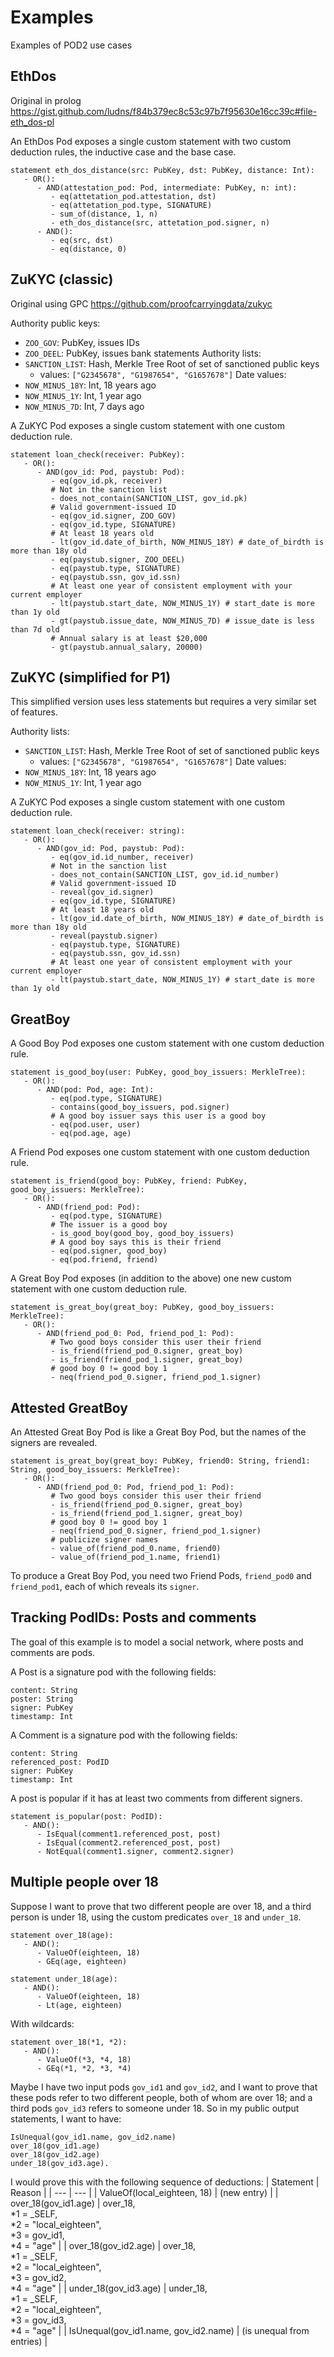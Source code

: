 # Examples

Examples of POD2 use cases

## EthDos

Original in prolog https://gist.github.com/ludns/f84b379ec8c53c97b7f95630e16cc39c#file-eth_dos-pl

An EthDos Pod exposes a single custom statement with two custom deduction
rules, the inductive case and the base case.

```
statement eth_dos_distance(src: PubKey, dst: PubKey, distance: Int):
   - OR():
      - AND(attestation_pod: Pod, intermediate: PubKey, n: int):
         - eq(attetation_pod.attestation, dst)
         - eq(attetation_pod.type, SIGNATURE)
         - sum_of(distance, 1, n)
         - eth_dos_distance(src, attetation_pod.signer, n)
      - AND():
         - eq(src, dst)
         - eq(distance, 0)
```

## ZuKYC (classic)

Original using GPC https://github.com/proofcarryingdata/zukyc

Authority public keys:
- `ZOO_GOV`: PubKey, issues IDs
- `ZOO_DEEL`: PubKey, issues bank statements
Authority lists:
- `SANCTION_LIST`: Hash, Merkle Tree Root of set of sanctioned public keys
    - values: `["G2345678", "G1987654", "G1657678"]`
Date values:
- `NOW_MINUS_18Y`: Int, 18 years ago
- `NOW_MINUS_1Y`: Int, 1 year ago
- `NOW_MINUS_7D`: Int, 7 days ago

A ZuKYC Pod exposes a single custom statement with one custom deduction rule.

```
statement loan_check(receiver: PubKey):
   - OR():
      - AND(gov_id: Pod, paystub: Pod):
         - eq(gov_id.pk, receiver)
         # Not in the sanction list
         - does_not_contain(SANCTION_LIST, gov_id.pk)
         # Valid government-issued ID
         - eq(gov_id.signer, ZOO_GOV)
         - eq(gov_id.type, SIGNATURE)
         # At least 18 years old
         - lt(gov_id.date_of_birth, NOW_MINUS_18Y) # date_of_birdth is more than 18y old
         - eq(paystub.signer, ZOO_DEEL)
         - eq(paystub.type, SIGNATURE)
         - eq(paystub.ssn, gov_id.ssn)
         # At least one year of consistent employment with your current employer
         - lt(paystub.start_date, NOW_MINUS_1Y) # start_date is more than 1y old
         - gt(paystub.issue_date, NOW_MINUS_7D) # issue_date is less than 7d old
         # Annual salary is at least $20,000
         - gt(paystub.annual_salary, 20000)
```

## ZuKYC (simplified for P1)

This simplified version uses less statements but requires a very similar set of
features.

Authority lists:
- `SANCTION_LIST`: Hash, Merkle Tree Root of set of sanctioned public keys
    - values: `["G2345678", "G1987654", "G1657678"]`
Date values:
- `NOW_MINUS_18Y`: Int, 18 years ago
- `NOW_MINUS_1Y`: Int, 1 year ago

A ZuKYC Pod exposes a single custom statement with one custom deduction rule.

```
statement loan_check(receiver: string):
   - OR():
      - AND(gov_id: Pod, paystub: Pod):
         - eq(gov_id.id_number, receiver)
         # Not in the sanction list
         - does_not_contain(SANCTION_LIST, gov_id.id_number)
         # Valid government-issued ID
         - reveal(gov_id.signer)
         - eq(gov_id.type, SIGNATURE)
         # At least 18 years old
         - lt(gov_id.date_of_birth, NOW_MINUS_18Y) # date_of_birdth is more than 18y old
         - reveal(paystub.signer)
         - eq(paystub.type, SIGNATURE)
         - eq(paystub.ssn, gov_id.ssn)
         # At least one year of consistent employment with your current employer
         - lt(paystub.start_date, NOW_MINUS_1Y) # start_date is more than 1y old
```

## GreatBoy

A Good Boy Pod exposes one custom statement with one custom deduction rule.

```
statement is_good_boy(user: PubKey, good_boy_issuers: MerkleTree):
   - OR():
      - AND(pod: Pod, age: Int):
         - eq(pod.type, SIGNATURE)
         - contains(good_boy_issuers, pod.signer)
         # A good boy issuer says this user is a good boy
         - eq(pod.user, user)
         - eq(pod.age, age)
```

A Friend Pod exposes one custom statement with one custom deduction rule.

```
statement is_friend(good_boy: PubKey, friend: PubKey, good_boy_issuers: MerkleTree):
   - OR():
      - AND(friend_pod: Pod):
         - eq(pod.type, SIGNATURE)
         # The issuer is a good boy
         - is_good_boy(good_boy, good_boy_issuers)
         # A good boy says this is their friend
         - eq(pod.signer, good_boy)
         - eq(pod.friend, friend)
```

A Great Boy Pod exposes (in addition to the above) one new custom statement
with one custom deduction rule.

```
statement is_great_boy(great_boy: PubKey, good_boy_issuers: MerkleTree):
   - OR():
      - AND(friend_pod_0: Pod, friend_pod_1: Pod):
         # Two good boys consider this user their friend
         - is_friend(friend_pod_0.signer, great_boy)
         - is_friend(friend_pod_1.signer, great_boy)
         # good boy 0 != good boy 1
         - neq(friend_pod_0.signer, friend_pod_1.signer)
``` 

## Attested GreatBoy

An Attested Great Boy Pod is like a Great Boy Pod, but the names of the signers are revealed.

```
statement is_great_boy(great_boy: PubKey, friend0: String, friend1: String, good_boy_issuers: MerkleTree):
   - OR():
      - AND(friend_pod_0: Pod, friend_pod_1: Pod):
         # Two good boys consider this user their friend
         - is_friend(friend_pod_0.signer, great_boy)
         - is_friend(friend_pod_1.signer, great_boy)
         # good boy 0 != good boy 1
         - neq(friend_pod_0.signer, friend_pod_1.signer)
         # publicize signer names
         - value_of(friend_pod_0.name, friend0)
         - value_of(friend_pod_1.name, friend1)
``` 

To produce a Great Boy Pod, you need two Friend Pods, `friend_pod0` and `friend_pod1`, each of which reveals its `signer`.

## Tracking PodIDs: Posts and comments

The goal of this example is to model a social network, where posts and comments are pods.

A Post is a signature pod with the following fields:
```
content: String
poster: String
signer: PubKey
timestamp: Int
```

A Comment is a signature pod with the following fields:
```
content: String
referenced_post: PodID
signer: PubKey
timestamp: Int
```

A post is popular if it has at least two comments from different signers.

```
statement is_popular(post: PodID):
   - AND():
      - IsEqual(comment1.referenced_post, post)
      - IsEqual(comment2.referenced_post, post)
      - NotEqual(comment1.signer, comment2.signer)
```

## Multiple people over 18

Suppose I want to prove that two different people are over 18, and a third person is under 18, using the custom predicates `over_18` and `under_18`.
```
statement over_18(age):
   - AND():
      - ValueOf(eighteen, 18)
      - GEq(age, eighteen)
```

```
statement under_18(age):
   - AND():
      - ValueOf(eighteen, 18)
      - Lt(age, eighteen)
```

With wildcards:
```
statement over_18(*1, *2):
   - AND():
      - ValueOf(*3, *4, 18)
      - GEq(*1, *2, *3, *4)
```

Maybe I have two input pods `gov_id1` and `gov_id2`, and I want to prove that these pods refer to two different people, both of whom are over 18; and a third pods `gov_id3` refers to someone under 18.  So in my public output statements, I want to have:
```
IsUnequal(gov_id1.name, gov_id2.name)
over_18(gov_id1.age)
over_18(gov_id2.age)
under_18(gov_id3.age).
```

I would prove this with the following sequence of deductions:
| Statement | Reason |
| --- | --- |
| ValueOf(local_eighteen, 18) | (new entry) |
| over_18(gov_id1.age) | over_18, <br> *1 = _SELF, <br> *2 = "local_eighteen", <br> *3 = gov_id1, <br> *4 = "age" |
| over_18(gov_id2.age) | over_18, <br> *1 = _SELF, <br> *2 = "local_eighteen", <br> *3 = gov_id2, <br> *4 = "age" |
| under_18(gov_id3.age) | under_18, <br> *1 = _SELF, <br> *2 = "local_eighteen", <br> *3 = gov_id3, <br> *4 = "age" |
| IsUnequal(gov_id1.name, gov_id2.name) | (is unequal from entries) |

